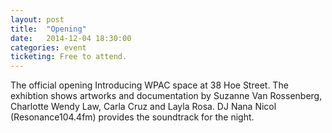 ```yaml
---
layout: post
title:  "Opening"
date:   2014-12-04 18:30:00
categories: event
ticketing: Free to attend.
---
```

The official opening Introducing WPAC space at 38 Hoe Street. The exhibtion shows artworks and documentation by Suzanne Van Rossenberg, Charlotte Wendy Law, Carla Cruz and Layla Rosa. DJ Nana Nicol (Resonance104.4fm) provides the soundtrack for the night.
